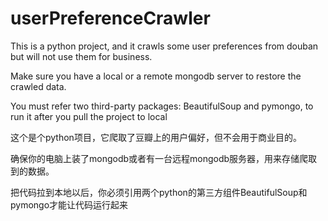 # userPreferenceCrawler
This is a python project, and it crawls some user preferences from douban but will not use them for business.

Make sure you have a local or a remote mongodb server to restore the crawled data.

You must refer two third-party packages: BeautifulSoup and pymongo, to run it after you pull the project to local

这个是个python项目，它爬取了豆瓣上的用户偏好，但不会用于商业目的。

确保你的电脑上装了mongodb或者有一台远程mongodb服务器，用来存储爬取到的数据。

把代码拉到本地以后，你必须引用两个python的第三方组件BeautifulSoup和pymongo才能让代码运行起来
